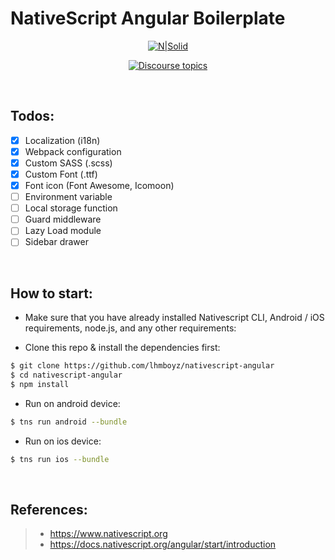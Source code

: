 # NativeScript Angular Boilerplate
<div align="center">

[![N|Solid](https://mobidev.biz/content/blog/AngularNative/NA-NS3.png)](https://www.nativescript.org/)


[![Discourse topics](https://img.shields.io/badge/chat-telegram-blue.svg)](https://t.me/nativescript_id)

</div>

<br>

## Todos:
- [x] Localization (i18n)
- [x] Webpack configuration
- [x] Custom SASS (.scss)
- [x] Custom Font (.ttf)
- [x] Font icon (Font Awesome, Icomoon)
- [ ] Environment variable
- [ ] Local storage function
- [ ] Guard middleware
- [ ] Lazy Load module
- [ ] Sidebar drawer

<br>

## How to start:
- Make sure that you have already installed Nativescript CLI, Android / iOS requirements, node.js, and any other requirements:

- Clone this repo & install the dependencies first:
```sh
$ git clone https://github.com/lhmboyz/nativescript-angular
$ cd nativescript-angular
$ npm install
```

- Run on android device:
```sh
$ tns run android --bundle
```

- Run on ios device:
```sh
$ tns run ios --bundle
```

<br>

## References:
> - https://www.nativescript.org
> - https://docs.nativescript.org/angular/start/introduction